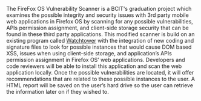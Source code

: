 The FireFox OS Vulnerability Scanner is a BCIT's graduation project which examines the possible integrity and security issues with 3rd party mobile web applications in Firefox OS by scanning for any possible vulnerabilities, APIs permission assignment, and client-side storage security that can be found in these third party applications. This modified scanner is build on an existing program called <a href="https://github.com/chrisallenlane/watchtower">Watchtower</a> with the integration of new coding and signature files to look for possible instances that would cause DOM based XSS, issues when using client-side storage, and application’s APIs permission assignment in Firefox OS’ web applications. Developers and code reviewers will be able to install this application and scan the web application locally.  Once the possible vulnerabilities are located, it will offer recommendations that are related to these possible instances to the user.  A HTML report will be saved on the user’s hard drive so the user can retrieve the information later on if they wished to.

